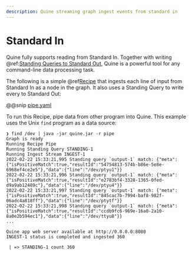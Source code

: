 ```yaml
---
description: Quine streaming graph ingest events from standard in
---
```

# Standard In

Quine fully supports reading from Standard In. Together with writing @ref:[Standing Queries to Standard Out](../writing-standing-queries.md), Quine is a powerful tool for any command-line data processing task.

The following is a simple @ref[Recipe](../../core-concepts/about-recipes.md) that ingests each line of input from Standard In as a node in the graph. It also uses a Standing Query to write every to Standard Out:

@@snip [pipe.yaml]($quine$/recipes/pipe.yaml)

To run this Recipe, pipe data from other program into Quine. This example uses the Unix `find` program as a data source:

```
❯ find /dev | java -jar quine.jar -r pipe
Graph is ready
Running Recipe Pipe
Running Standing Query STANDING-1
Running Ingest Stream INGEST-1
2022-02-22 15:33:21,995 Standing query `output-1` match: {"meta":{"isPositiveMatch":true,"resultId":"54754813-574b-b86e-5e8e-6968ef4ce2e5"},"data":{"line":"/dev/ptyu1"}}
2022-02-22 15:33:21,996 Standing query `output-1` match: {"meta":{"isPositiveMatch":true,"resultId":"e2783bf4-3328-1365-0fed-d9a9ab12489c"},"data":{"line":"/dev/ptyu4"}}
2022-02-22 15:33:21,997 Standing query `output-1` match: {"meta":{"isPositiveMatch":true,"resultId":"845cac7b-7994-baf8-982f-06adc4a818ff"},"data":{"line":"/dev/ptytf"}}
2022-02-22 15:33:21,998 Standing query `output-1` match: {"meta":{"isPositiveMatch":true,"resultId":"ccdb9fc6-969e-16a0-2a10-8a0e2b594ec1"},"data":{"line":"/dev/ttyu8"}}
...

Quine app web server available at http://0.0.0.0:8080
INGEST-1 status is completed and ingested 360

 | => STANDING-1 count 360
```
